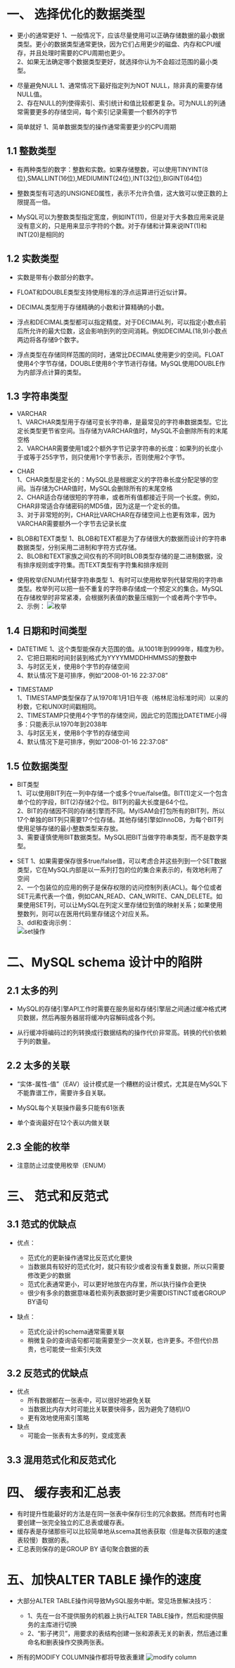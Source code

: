 # 一、 选择优化的数据类型
- 更小的通常更好
    1、一般情况下，应该尽量使用可以正确存储数据的最小数据类型。更小的数据类型通常更快，因为它们占用更少的磁盘、内存和CPU缓存，并且处理时需要的CPU周期也更少。  
    2、如果无法确定哪个数据类型更好，就选择你认为不会超过范围的最小类型。  

- 尽量避免NULL
    1、通常情况下最好指定列为NOT NULL，除非真的需要存储NULL值。  
    2、存在NULL的列使得索引、索引统计和值比较都更复杂。可为NULL的列通常需要更多的存储空间，每个索引记录需要一个额外的字节

- 简单就好
    1、简单数据类型的操作通常需要更少的CPU周期
 
 ## 1.1 整数类型
- 有两种类型的数字：整数和实数。如果存储整数，可以使用TINYINT(8位),SMALLINT(16位),MEDIUMINT(24位),INT(32位),BIGINT(64位)

- 整数类型有可选的UNSIGNED属性，表示不允许负值，这大致可以使正数的上限提高一倍。

- MySQL可以为整数类型指定宽度，例如INT(11)，但是对于大多数应用来说是没有意义的，只是用来显示字符的个数。对于存储和计算来说INT(1)和INT(20)是相同的

## 1.2 实数类型
- 实数是带有小数部分的数字。

- FLOAT和DOUBLE类型支持使用标准的浮点运算进行近似计算。
- DECIMAL类型用于存储精确的小数和计算精确的小数。
- 浮点和DECIMAL类型都可以指定精度。对于DECIMAL列，可以指定小数点前后所允许的最大位数，这会影响到列的空间消耗。例如DECIMAL(18,9)小数点两边将各存储9个数字。
- 浮点类型在存储同样范围的同时，通常比DECIMAL使用更少的空间。FLOAT使用4个字节存储，DOUBLE使用8个字节进行存储。MySQL使用DOUBLE作为内部浮点计算的类型。

## 1.3 字符串类型

- VARCHAR  
    1、VARCHAR类型用于存储可变长字符串，是最常见的字符串数据类型。它比定长类型更节省空间。当存储为VARCHAR值时，MySQL不会删除所有的末尾空格  
    2、VARCHAR需要使用1或2个额外字节记录字符串的长度：如果列的长度小于或等于255字节，则只使用1个字节表示，否则使用2个字节。

-  CHAR  
    1、CHAR类型是定长的：MySQL总是根据定义的字符串长度分配足够的空间。当存储为CHAR值时，MySQL会删除所有的末尾空格  
    2、CHAR适合存储很短的字符串，或者所有值都接近于同一个长度。例如，CHAR非常适合存储密码的MD5值，因为这是一个定长的值。  
    3、对于非常短的列，CHAR比VARCHAR在存储空间上也更有效率，因为VARCHAR需要额外一个字节去记录长度  

- BLOB和TEXT类型
    1、BLOB和TEXT都是为了存储很大的数据而设计的字符串数据类型，分别采用二进制和字符方式存储。  
    2、BLOB和TEXT家族之间仅有的不同时BLOB类型存储的是二进制数据，没有排序规则或字符集。而TEXT类型有字符集和排序规则  

- 使用枚举(ENUM)代替字符串类型
    1、有时可以使用枚举列代替常用的字符串类型。枚举列可以把一些不重复的字符串存储成一个预定义的集合。MySQL在存储枚举时非常紧凑，会根据列表值的数量压缩到一个或者两个字节中。  
    2、示例：
    ![枚举](../../pic/enum.png)

## 1.4 日期和时间类型

- DATETIME
    1、这个类型能保存大范围的值。从1001年到9999年，精度为秒。  
    2、它把日期和时间封装到格式为YYYYMMDDHHMMSS的整数中  
    3、与时区无关，使用8个字节的存储空间  
    4、默认情况下是可排序，例如“2008-01-16 22:37:08”  

- TIMESTAMP  
    1、TIMESTAMP类型保存了从1970年1月1日午夜（格林尼治标准时间）以来的秒数，它和UNIX时间戳相同。  
    2、TIMESTAMP只使用4个字节的存储空间，因此它的范围比DATETIME小得多：只能表示从1970年到2038年  
    3、与时区无关，使用8个字节的存储空间  
    4、默认情况下是可排序，例如“2008-01-16 22:37:08”  

## 1.5 位数据类型

- BIT类型  
    1、可以使用BIT列在一列中存储一个或多个true/false值。BIT(1)定义一个包含单个位的字段，BIT(2)存储2个位。BIT列的最大长度是64个位。  
    2、BIT的存储因不同的存储引擎而不同。MyISAM会打包所有的BIT列，所以17个单独的BIT列只需要17个位存储。其他存储引擎如InnoDB，为每个BIT列使用足够存储的最小整数类型来存放。  
    3、需要谨慎使用BIT数据类型。MySQL把BIT当做字符串类型，而不是数字类型。

- SET
    1、如果需要保存很多true/false值，可以考虑合并这些列到一个SET数据类型，它在MySQL内部是以一系列打包的位的集合来表示的，有效地利用了空间  
    2、一个包装位的应用的例子是保存权限的访问控制列表(ACL)。每个位或者SET元素代表一个值，例如CAN_READ、CAN_WRITE、CAN_DELETE。如果使用SET列，可以让MySQL在列定义里存储位到值的映射关系；如果使用整数列，则可以在医用代码里存储这个对应关系。  
    3、ddl和查询示例：  
    ![set操作](../../pic/set_query.png)
    
# 二、MySQL schema 设计中的陷阱

## 2.1 太多的列

- MySQL的存储引擎API工作时需要在服务层和存储引擎层之间通过缓冲格式拷贝数据，然后再服务器层将缓冲内容解码成各个列。

- 从行缓冲将编码过的列转换成行数据结构的操作代价非常高。转换的代价依赖于列的数量。

## 2.2 太多的关联

- “实体-属性-值”（EAV）设计模式是一个糟糕的设计模式，尤其是在MySQL下不能靠谱工作，需要许多自关联。

- MySQL每个关联操作最多只能有61张表

- 单个查询最好在12个表以内做关联

## 2.3 全能的枚举

- 注意防止过度使用枚举（ENUM）

# 三、 范式和反范式

## 3.1 范式的优缺点
- 优点：  
    - 范式化的更新操作通常比反范式化要快
    - 当数据具有较好的范式化时，就只有较少或者没有重复数据，所以只需要修改更少的数据
    - 范式化表通常更小，可以更好地放在内存里，所以执行操作会更快
    - 很少有多余的数据意味着检索列表数据时更少需要DISTINCT或者GROUP BY语句

- 缺点：
    - 范式化设计的schema通常需要关联
    - 稍微复杂的查询语句都可能需要至少一次关联，也许更多。不但代价昂贵，也可能使一些索引失效

## 3.2 反范式的优缺点
- 优点
    - 所有数据都在一张表中，可以很好地避免关联
    - 当数据比内存大时可能比关联要快得多，因为避免了随机I/O
    - 更有效地使用索引策略
- 缺点
    - 可能会一张表有太多的列，变成宽表

## 3.3 混用范式化和反范式化

# 四、 缓存表和汇总表

- 有时提升性能最好的方法是在同一张表中保存衍生的冗余数据。然而有时也需要创建一张完全独立的汇总表或缓存表。
- 缓存表是存储那些可以比较简单地从scema其他表获取（但是每次获取的速度表较慢）数据的表。
- 汇总表则保存的是GROUP BY 语句聚合数据的表

# 五、加快ALTER TABLE 操作的速度

- 大部分ALTER TABLE操作间导致MySQL服务中断。常见场景解决技巧：
    - 1、先在一台不提供服务的机器上执行ALTER TABLE操作，然后和提供服务的主库进行切换
    - 2、“影子拷贝”，用要求的表结构创建一张和源表无关的新表，然后通过重命名和删表操作交换两张表。

- 所有的MODIFY COLUMN操作都将导致表重建
![modify column](../../pic/alter_table_advice.png)



